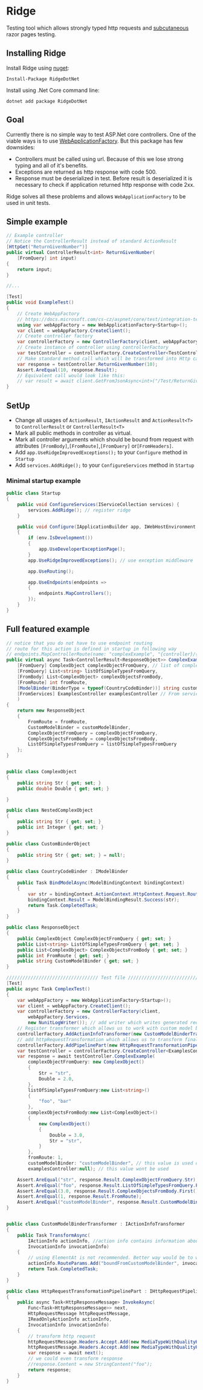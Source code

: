 # Ridge

Testing tool which allows strongly typed http requests and 
[subcutaneous](https://martinfowler.com/bliki/SubcutaneousTest.html) razor pages testing.


## Installing Ridge

Install Ridge using [nuget](https://www.nuget.org/packages/RidgeDotNet/):
```
Install-Package RidgeDotNet
```
Install using .Net Core command line:
```
dotnet add package RidgeDotNet
```
## Goal

Currently there is no simple way to test ASP.Net core controllers. One of the viable ways is to use
[WebApplicationFactory](https://docs.microsoft.com/cs-cz/aspnet/core/test/integration-tests?view=aspnetcore-5.0).
But this package has few downsides:

* Controllers must be called using url. Because of this we lose strong typing and all of it's benefits. 
* Exceptions are returned as http response with code 500.
* Response must be deserialized in test. Before result is deserialized it is necessary to check if 
  application returned http response with code 2xx.
  
Ridge solves all these problems and allows `WebApplicationFactory` to be used in unit tests.

## Simple example

```csharp
// Example controller
// Notice the ControllerResult instead of standard ActionResult
[HttpGet("ReturnGivenNumber")]
public virtual ControllerResult<int> ReturnGivenNumber(
    [FromQuery] int input)
{
    return input;
}

//...

[Test]
public void ExampleTest()
{
    // Create WebAppFactory
    // https://docs.microsoft.com/cs-cz/aspnet/core/test/integration-tests?view=aspnetcore-5.0
    using var webAppFactory = new WebApplicationFactory<Startup>();
    var client = webAppFactory.CreateClient();
    // Create controller factory
    var controllerFactory = new ControllerFactory(client, webAppFactory.Services);
    // Create instance of controller using controllerFactory
    var testController = controllerFactory.CreateController<TestController>();
    // Make standard method call which will be transformed into Http call.
    var response = testController.ReturnGivenNumber(10);
    Assert.AreEqual(10, response.Result);
    // Equivalent call would look like this:
    // var result = await client.GetFromJsonAsync<int>("/Test/ReturnGivenNumber?input=10");
}
```

## SetUp

* Change all usages of `ActionResult`, `IActionResult` and `ActionResult<T>` to `ControllerResult` or `ControllerResult<T>`
* Mark all public methods in controller as virtual.
* Mark all controller arguments which should be bound from request with attributes `[FromBody]`,`[FromRoute]`,`[FromQuery]` or`[FromHeaders]`.
* Add `app.UseRidgeImprovedExceptions();` to your `Configure` method in `Startup`
* Add `services.AddRidge();` to your `ConfigureServices` method in `Startup`

### Minimal startup example

```csharp
public class Startup
{
    public void ConfigureServices(IServiceCollection services) {
        services.AddRidge(); // register ridge
    }

    public void Configure(IApplicationBuilder app, IWebHostEnvironment env)
    {
        if (env.IsDevelopment())
        {
            app.UseDeveloperExceptionPage();
        }
        app.UseRidgeImprovedExceptions(); // use exception middleware

        app.UseRouting();

        app.UseEndpoints(endpoints =>
        {
            endpoints.MapControllers();
        });
    }
}
```

## Full featured example

```csharp
// notice that you do not have to use endpoint routing
// route for this action is defined in startup in following way
// endpoints.MapControllerRoute(name: "complexExample", "{controller}/{action}/{fromRoute}/{boundFromCustomModelBinder}");
public virtual async Task<ControllerResult<ResponseObject>> ComplexExample(
    [FromQuery] ComplexObject complexObjectFromQuery, // list of complex object in [FromQuery] is currently not supported
    [FromQuery] List<string> listOfSimpleTypesFromQuery,
    [FromBody] List<ComplexObject> complexObjectsFromBody,
    [FromRoute] int fromRoute,
    [ModelBinder(BinderType = typeof(CountryCodeBinder))] string customModelBinder, // custom model binder are supported by using request transformers
    [FromServices] ExamplesController examplesController // From services arguments are ignored by ridge and injected correctly by ASP.Net
    )
{
    return new ResponseObject
    {
        FromRoute = fromRoute,
        CustomModelBinder = customModelBinder,
        ComplexObjectFromQuery = complexObjectFromQuery,
        ComplexObjectsFromBody = complexObjectsFromBody,
        ListOfSimpleTypesFromQuery = listOfSimpleTypesFromQuery
    };
}


public class ComplexObject
{
    public string Str { get; set; }
    public double Double { get; set; }

}

public class NestedComplexObject
{
    public string Str { get; set; }
    public int Integer { get; set; }
}

public class CustomBinderObject
{
    public string Str { get; set; } = null!;
}

public class CountryCodeBinder : IModelBinder
{
    public Task BindModelAsync(ModelBindingContext bindingContext)
    {
        var str = bindingContext.ActionContext.HttpContext.Request.RouteValues["boundFromCustomModelBinder"]!.ToString();
        bindingContext.Result = ModelBindingResult.Success(str);
        return Task.CompletedTask;
    }
}

public class ResponseObject
{
    public ComplexObject ComplexObjectFromQuery { get; set; }
    public List<string> ListOfSimpleTypesFromQuery { get; set; }
    public List<ComplexObject> ComplexObjectsFromBody { get; set; }
    public int FromRoute { get; set; }
    public string CustomModelBinder { get; set; }
}

////////////////////////////////// Test file //////////////////////////////
[Test]
public async Task ComplexTest()
{
    var webAppFactory = new WebApplicationFactory<Startup>();
    var client = webAppFactory.CreateClient();
    var controllerFactory = new ControllerFactory(client,
        webAppFactory.Services,
        new NunitLogWriter()); // add writer which writes generated requests to test output.
    // Register transformer which allows us to work with custom model binder
    controllerFactory.AddActionInfoTransformer(new CustomModelBinderTransformer());
    // add httpRequestTransformation which allows us to transform final http request
    controllerFactory.AddPipelinePart(new HttpRequestTransformationPipelinePart());
    var testController = controllerFactory.CreateController<ExamplesController>();
    var response = await testController.ComplexExample(
        complexObjectFromQuery: new ComplexObject()
        {
            Str = "str",
            Double = 2.0,
        },
        listOfSimpleTypesFromQuery:new List<string>()
        {
            "foo", "bar"
        },
        complexObjectsFromBody:new List<ComplexObject>()
        {
            new ComplexObject()
            {
                Double = 3.0,
                Str = "str",
            }
        },
        fromRoute: 1,
        customModelBinder: "customModelBinder", // this value is used only because we added CustomModelBinderTransformer
        examplesController:null); // this value wont be used

    Assert.AreEqual("str", response.Result.ComplexObjectFromQuery.Str);
    Assert.AreEqual("foo", response.Result.ListOfSimpleTypesFromQuery.First());
    Assert.AreEqual(3.0, response.Result.ComplexObjectsFromBody.First().Double);
    Assert.AreEqual(1, response.Result.FromRoute);
    Assert.AreEqual("customModelBinder", response.Result.CustomModelBinder);
}


public class CustomModelBinderTransformer : IActionInfoTransformer
{
    public Task TransformAsync(
        IActionInfo actionInfo, //action info contains information about request
        InvocationInfo invocationInfo)
    {
        // using ElementAt is not recommended. Better way would be to wrap customModelBinder argument in custom class and search for this class
        actionInfo.RouteParams.Add("boundFromCustomModelBinder", invocationInfo.Arguments.ElementAt(4));
        return Task.CompletedTask;
    }
}

public class HttpRequestTransformationPipelinePart : IHttpRequestPipelinePart
{
    public async Task<HttpResponseMessage> InvokeAsync(
        Func<Task<HttpResponseMessage>> next,
        HttpRequestMessage httpRequestMessage,
        IReadOnlyActionInfo actionInfo,
        InvocationInfo invocationInfo)
    {
        // transform http request
        httpRequestMessage.Headers.Accept.Add(new MediaTypeWithQualityHeaderValue("application/json"));
        httpRequestMessage.Headers.Accept.Add(new MediaTypeWithQualityHeaderValue("text/xml"));
        var response = await next();
        // we could even transform response
        //response.Content = new StringContent("foo");
        return response;
    }
}
```
